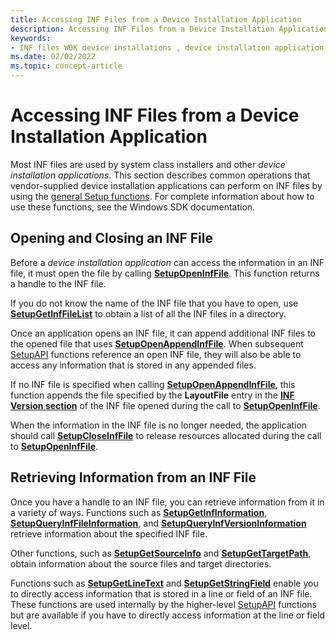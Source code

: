 ```yaml
---
title: Accessing INF Files from a Device Installation Application
description: Accessing INF Files from a Device Installation Application
keywords:
- INF files WDK device installations , device installation application operations
ms.date: 02/02/2022
ms.topic: concept-article
---
```


# Accessing INF Files from a Device Installation Application

Most INF files are used by system class installers and other *device installation applications*. This section describes common operations that vendor-supplied device installation applications can perform on INF files by using the [general Setup functions](/previous-versions/ff544985(v=vs.85)). For complete information about how to use these functions, see the Windows SDK documentation.

## Opening and Closing an INF File

Before a *device installation application* can access the information in an INF file, it must open the file by calling [**SetupOpenInfFile**](/windows/win32/api/setupapi/nf-setupapi-setupopeninffilea). This function returns a handle to the INF file.

If you do not know the name of the INF file that you have to open, use [**SetupGetInfFileList**](/windows/win32/api/setupapi/nf-setupapi-setupgetinffilelista) to obtain a list of all the INF files in a directory.

Once an application opens an INF file, it can append additional INF files to the opened file that uses [**SetupOpenAppendInfFile**](/windows/win32/api/setupapi/nf-setupapi-setupopenappendinffilea). When subsequent [SetupAPI](setupapi.md) functions reference an open INF file, they will also be able to access any information that is stored in any appended files.

If no INF file is specified when calling [**SetupOpenAppendInfFile**](/windows/win32/api/setupapi/nf-setupapi-setupopenappendinffilea), this function appends the file specified by the **LayoutFile** entry in the [**INF Version section**](inf-version-section.md) of the INF file opened during the call to [**SetupOpenInfFile**](/windows/win32/api/setupapi/nf-setupapi-setupopeninffilea).

When the information in the INF file is no longer needed, the application should call [**SetupCloseInfFile**](/windows/win32/api/setupapi/nf-setupapi-setupcloseinffile) to release resources allocated during the call to [**SetupOpenInfFile**](/windows/win32/api/setupapi/nf-setupapi-setupopeninffilea).

## Retrieving Information from an INF File

Once you have a handle to an INF file, you can retrieve information from it in a variety of ways. Functions such as [**SetupGetInfInformation**](/windows/win32/api/setupapi/nf-setupapi-setupgetinfinformationa), [**SetupQueryInfFileInformation**](/windows/win32/api/setupapi/nf-setupapi-setupqueryinffileinformationa), and [**SetupQueryInfVersionInformation**](/windows/win32/api/setupapi/nf-setupapi-setupqueryinfversioninformationa) retrieve information about the specified INF file.

Other functions, such as [**SetupGetSourceInfo**](/windows/win32/api/setupapi/nf-setupapi-setupgetsourceinfoa) and [**SetupGetTargetPath**](/windows/win32/api/setupapi/nf-setupapi-setupgettargetpatha), obtain information about the source files and target directories.

Functions such as [**SetupGetLineText**](/windows/win32/api/setupapi/nf-setupapi-setupgetlinetexta) and [**SetupGetStringField**](/windows/win32/api/setupapi/nf-setupapi-setupgetstringfielda) enable you to directly access information that is stored in a line or field of an INF file. These functions are used internally by the higher-level [SetupAPI](setupapi.md) functions but are available if you have to directly access information at the line or field level.
